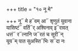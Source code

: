 +++
title = "१० नू मे"

+++
नू᳓ मे ह᳓वम् आ᳓ शृणुतं युवाना  
यासिष्टं᳓ वर्ति᳓र् अश्विनाव् इ᳓रावत्  
धत्तं᳓ र᳓त्नानि ज᳓रतं च सूरी᳓न्  
यूय᳓म् पात सुअस्ति᳓भिः स᳓दा नः